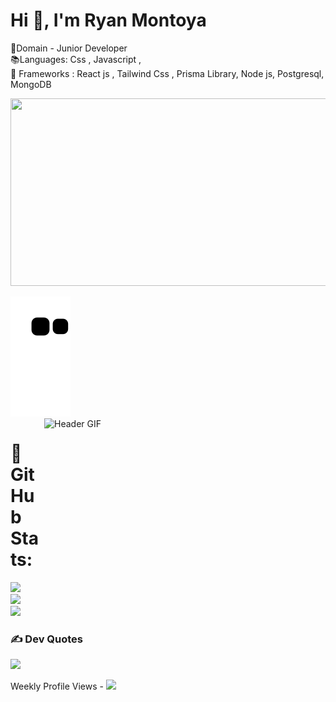 # Hi 👋, I'm Ryan Montoya
🔰Domain - Junior Developer<br>📚Languages: Css , Javascript ,  <br>🧊 Frameworks : React js ,  Tailwind Css , Prisma Library, Node js, Postgresql, MongoDB

<div>
  <img src="https://media.giphy.com/media/dWesBcTLavkZuG35MI/giphy.gif" width="650" height="300"/>
</div>



![Snake animation](https://github.com/Tejender1521/Tejender1521/blob/output/github-contribution-grid-snake.svg)<img align="right"  alt="Header GIF" src="./code.gif" width="450" height="300" />

# 📒 GitHub Stats:
![](https://github-readme-stats.vercel.app/api?username=ryeact-dev&theme=dark&hide_border=false&include_all_commits=true&count_private=true)<br/>
![](https://github-readme-streak-stats.herokuapp.com/?user=ryeact-dev&theme=dark&hide_border=false)<br/>
![](https://github-readme-stats.vercel.app/api/top-langs/?username=ryeact-dev&theme=dark&hide_border=false&include_all_commits=true&count_private=true&layout=compact)

### ✍️ Dev Quotes
![](https://quotes-github-readme.vercel.app/api?type=horizontal&theme=radical)

Weekly Profile Views - 
[![](https://visitcount.itsvg.in/api?id=ryeact-dev&icon=1&color=2)](https://visitcount.itsvg.in)

<!-- Proudly created with GPRM ( https://gprm.itsvg.in ) -->
